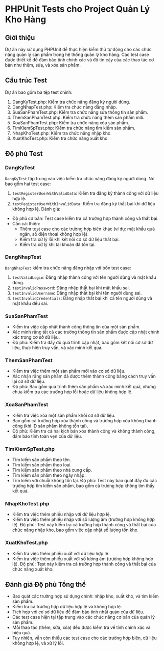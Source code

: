 

# PHPUnit Tests cho Project Quản Lý Kho Hàng

## Giới thiệu
Dự án này sử dụng PHPUnit để thực hiện kiểm thử tự động cho các chức năng quản lý sản phẩm trong hệ thống quản lý kho hàng. Các test case được thiết kế để đảm bảo tính chính xác và độ tin cậy của các thao tác cơ bản như thêm, sửa, và xóa sản phẩm.

## Cấu trúc Test
Dự án bao gồm ba tệp test chính:
1. DangKyTest.php: Kiểm tra chức năng đăng ký người dùng.
2. DangNhapTest.php: Kiểm tra chức năng đăng nhập.
3. SuaSanPhamTest.php: Kiểm tra chức năng sửa thông tin sản phẩm.
4. ThemSanPhamTest.php: Kiểm tra chức năng thêm sản phẩm mới.
5. XoaSanPhamTest.php: Kiểm tra chức năng xóa sản phẩm.
6. TimKiemSpTest.php: Kiểm tra chức năng tìm kiếm sản phẩm.
7. NhapKhoTest.php: Kiểm tra chức năng nhập kho.
8. XuatKhoTest.php: Kiểm tra chức năng xuất kho.

## Độ phủ Test
### DangKyTest
`DangKyTest` tập trung vào việc kiểm tra chức năng đăng ký người dùng. Nó bao gồm hai test case:
1. `testRegisterUserWithValidData`: Kiểm tra đăng ký thành công với dữ liệu hợp lệ.
2. `testRegisterUserWithInvalidData`: Kiểm tra đăng ký thất bại khi dữ liệu không hợp lệ.
Đánh giá:
- Độ phủ cơ bản: Test case kiểm tra cả trường hợp thành công và thất bại.
- Cần cải thiện: 
  - Thêm test case cho các trường hợp biên khác (ví dụ: mật khẩu quá ngắn, số điện thoại không hợp lệ).
  - Kiểm tra xử lý lỗi khi kết nối cơ sở dữ liệu thất bại.
  - Kiểm tra xử lý khi tài khoản đã tồn tại.

### DangNhapTest
`DangNhapTest` kiểm tra chức năng đăng nhập với bốn test case:
1. `testValidLogin`: Đăng nhập thành công với tên người dùng và mật khẩu đúng.
2. `testInvalidPassword`: Đăng nhập thất bại khi mật khẩu sai.
3. `testInvalidUsername`: Đăng nhập thất bại khi tên người dùng sai.
4. `testInvalidCredentials`: Đăng nhập thất bại khi cả tên người dùng và mật khẩu đều sai.
### SuaSanPhamTest
- Kiểm tra việc cập nhật thành công thông tin của một sản phẩm.
- Xác minh rằng tất cả các trường thông tin sản phẩm được cập nhật chính xác trong cơ sở dữ liệu.
- Độ phủ: Kiểm tra đầy đủ quá trình cập nhật, bao gồm kết nối cơ sở dữ liệu, thực hiện truy vấn, và xác minh kết quả.

### ThemSanPhamTest
- Kiểm tra việc thêm một sản phẩm mới vào cơ sở dữ liệu.
- Xác nhận rằng sản phẩm đã được thêm thành công bằng cách truy vấn lại cơ sở dữ liệu.
- Độ phủ: Bao gồm quá trình thêm sản phẩm và xác minh kết quả, nhưng chưa kiểm tra các trường hợp lỗi hoặc dữ liệu không hợp lệ.

### XoaSanPhamTest
- Kiểm tra việc xóa một sản phẩm khỏi cơ sở dữ liệu.
- Bao gồm cả trường hợp xóa thành công và trường hợp xóa không thành công (khi ID sản phẩm không tồn tại).
- Độ phủ: Kiểm tra cả hai kịch bản xóa thành công và không thành công, đảm bảo tính toàn vẹn của dữ liệu.


### TimKiemSpTest.php
- Tìm kiếm sản phẩm theo tên.
- Tìm kiếm sản phẩm theo loại.
- Tìm kiếm sản phẩm theo nhà cung cấp.
- Tìm kiếm sản phẩm theo ngày nhập.
- Tìm kiếm với chuỗi không tồn tại.
Độ phủ: Test này bao quát đầy đủ các trường hợp tìm kiếm sản phẩm, bao gồm cả trường hợp không tìm thấy kết quả.

### NhapKhoTest.php
- Kiểm tra việc thêm phiếu nhập với dữ liệu hợp lệ.
- Kiểm tra việc thêm phiếu nhập với số lượng âm (trường hợp không hợp lệ).
Độ phủ: Test này kiểm tra cả trường hợp thành công và thất bại của chức năng nhập kho, bao gồm việc cập nhật số lượng tồn kho.

### XuatKhoTest.php
- Kiểm tra việc thêm phiếu xuất với dữ liệu hợp lệ.
- Kiểm tra việc thêm phiếu xuất với số lượng âm (trường hợp không hợp lệ).
Độ phủ: Test này kiểm tra cả trường hợp thành công và thất bại của chức năng xuất kho.

## Đánh giá Độ phủ Tổng thể
- Bao quát các trường hợp sử dụng chính: nhập kho, xuất kho, và tìm kiếm sản phẩm.
- Kiểm tra cả trường hợp dữ liệu hợp lệ và không hợp lệ.
- Tích hợp với cơ sở dữ liệu để đảm bảo tính nhất quán của dữ liệu.
- Các test case hiện tại tập trung vào các chức năng cơ bản của quản lý sản phẩm.
- Mỗi thao tác (thêm, sửa, xóa) đều được kiểm tra về tính chính xác và hiệu quả.
- Tuy nhiên, vẫn còn thiếu các test case cho các trường hợp biên, dữ liệu không hợp lệ, và xử lý lỗi.


